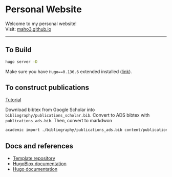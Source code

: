 # Personal Website

Welcome to my personal website!  
Visit: [maho3.github.io](https://maho3.github.io)

---

## To Build

```bash
hugo server -D
```
Make sure you have `Hugo==0.136.6` extended installed ([link](https://github.com/gohugoio/hugo/releases/tag/v0.136.5)).

## To construct publications
[Tutorial](https://docs.hugoblox.com/reference/content-types/#publications)

Download bibtex from Google Scholar into `bibliography/publications_scholar.bib`. Convert to ADS bibtex with `publications_ads.bib`. Then, convert to markdwon

```bash
academic import ./bibliography/publications_ads.bib content/publication/ --compact
```

## Docs and references
- [Template repository](https://github.com/HugoBlox/theme-academic-cv)
- [HugoBlox documentation](https://docs.hugoblox.com/)
- [Hugo documentation](https://gohugo.io/documentation/)
